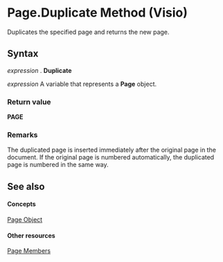 
# Page.Duplicate Method (Visio)

Duplicates the specified page and returns the new page.


## Syntax

 _expression_ . **Duplicate**

 _expression_ A variable that represents a **Page** object.


### Return value

 **PAGE**


### Remarks

The duplicated page is inserted immediately after the original page in the document. If the original page is numbered automatically, the duplicated page is numbered in the same way.


## See also


#### Concepts


[Page Object](7a7f37ab-b448-eb70-b4f1-c185dfbd511e.md)
#### Other resources


[Page Members](655e9dbd-4716-5ee2-37dc-da7e44af4042.md)
